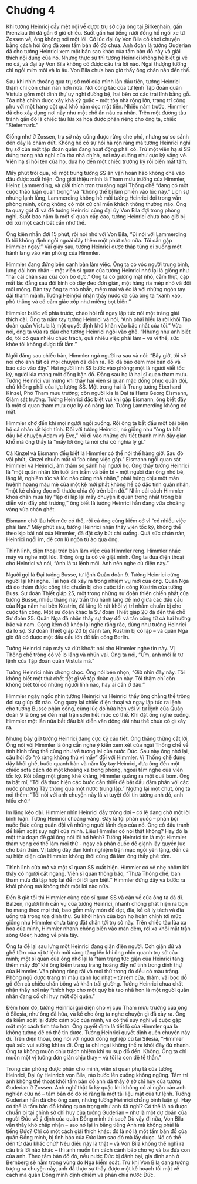 # Chương 4

Khi tướng Heinrici đầy mệt nỏi về được trụ sở của ông tại Birkenhain, gần Prenzlau thì đã gần 6 giờ chiều. Suốt gần hai tiếng rưỡi đồng hồ ngồi xe từ Zossen về, ông không nói một lời. Có lúc đại úy Von Bila cố khơi chuyện bằng cách hỏi ông đã xem tấm bản đồ đó chưa. Anh đoán là tướng Guderian đã cho tướng Heinrici xem một bản sao khác của tấm bản đồ này và giải thích nội dung của nó. Nhưng thực sự thì tướng Heinrici không hề biết gì về nó cả, và đại úy Von Bila không có được câu trả lời nào. Ngài thượng tướng chỉ ngồi mím môi và lo âu. Von Bila chưa bao giờ thấy ông chán nản đến thế.

Sau khi nhìn thoáng qua trụ sở mới của mình lần đầu tiên, tướng Heinrici thậm chí còn chán nản hơn nữa. Nơi công tác của tư lệnh Tập đoàn quân Vistula gồm một dinh thự uy nghi đường bệ, hai bên có các trại lính bằng gỗ. Tòa nhà chính được xây khá kỳ quặc – một tòa nhà rộng lớn, trang trí công phu với một hàng cột quá khổ nằm dọc mặt tiền. Nhiều năm trước, Himmler đã cho xây dựng nơi này như một chỗ ẩn náu cá nhân. Trên một đường tàu tránh gần đó là chiếc tàu lửa xa hoa được phân riêng cho ông ta, chiếc “Steiermark.”

Giống như ở Zossen, trụ sở này cũng được rừng che phủ, nhưng sự so sánh đến đây là chấm dứt. Không hề có sự hối hả rộn ràng mà tướng Heinrici nghĩ trụ sở của một tập đoàn quân đang hoạt động phải có. Trừ một viên hạ sĩ SS đứng trong nhà nghỉ của tòa nhà chính, nơi này dường như cực kỳ vắng vẻ. Viên hạ sĩ hỏi tên của họ, đưa họ đến một chiếc trường kỷ rồi biến mất tăm.

Mấy phút trôi qua, rồi một trung tướng SS ăn vận hoàn hảo không chê vào đâu được xuất hiện. Ông giới thiệu mình là Tham mưu trưởng của Himmler, Heinz Lammerding, và giải thích trơn tru rằng ngài Thống chế “đang có một cuộc thảo luận quan trọng” và “không thể bị làm phiền vào lúc này.” Lịch sự nhưng lạnh lùng, Lammerding không hề mời tướng Heinrici đợi trong văn phòng mình, cũng không có một cử chỉ mến khách thông thường nào. Ông ta quay gót đi và để tướng Heinrici cùng đại úy Von Bila đợi trong phòng nghỉ. Suốt bao năm là một sĩ quan cấp cao, tướng Heinrici chưa bao giờ bị đối xử một cách bất cẩn như thế.

Ông kiên nhẫn đợi 15 phút, rồi nói nhỏ với Von Bila, “Đi nói với Lammerding là tôi không định ngồi ngoài đây thêm một phút nào nữa. Tôi cần gặp Himmler ngay.” Vài giây sau, tướng Heinrici được tháp tùng đi xuống một hành lang vào văn phòng của Himmler.

Himmler đang đứng bên cạnh bàn làm việc. Ông ta có vóc người trung bình, lưng dài hơn chân – một viên sĩ quan của tướng Heinrici nhớ lại là giống như “hai cái chân sau của con bò đực.” Ông ta có gương mặt nhỏ, cằm thụt, cặp mắt lác đằng sau đôi kính có dây đeo đơn giản, một hàng ria mép nhỏ và đôi môi mỏng. Bàn tay ông ta nhỏ nhắn, mềm mại và ẻo lả với những ngón tay dài thanh mảnh. Tướng Heinrici nhận thấy nước da của ông ta “xanh xao, phù thũng và có cảm giác xốp như miếng bọt biển.”

Himmler bước về phía trước, chào hỏi rồi ngay lập tức nói một tràng giải thích dài. Ông ta nắm tay tướng Heinrici và nói, “Anh phải hiểu là rời khỏi Tập đoàn quân Vistula là một quyết định khó khăn vào bậc nhất của tôi.” Vừa nói, ông ta vừa ra dấu cho tướng Heinrici ngồi vào ghế. “Nhưng như anh biết đó, tôi có quá nhiều chức trách, quá nhiều việc phải làm – và vì thế, sức khỏe tôi không được tốt lắm.”

Ngồi đằng sau chiếc bàn, Himmler ngả người ra sau và nói: “Bây giờ, tôi sẽ nói cho anh tất cả mọi chuyện đã diễn ra. Tôi đã bảo đem mọi bản đồ và báo cáo vào đây.” Hai người lính SS bước vào phòng; một là người viết tốc ký, người kia mang một đống bản đồ. Đằng sau họ là hai sĩ quan tham mưu. Tướng Heinrici vui mừng khi thấy hai viên sĩ quan mặc đồng phục quân đội, chứ không phải của lực lượng SS. Một trong hai là Trung tướng Eberhard Kinzel, Phó Tham mưu trưởng; còn người kia là Đại tá Hans Georg Eismann, Giám sát trưởng. Tướng Heinrici đặc biệt vui khi gặp Eismann, ông biết đây là một sĩ quan tham mưu cực kỳ có năng lực. Tướng Lammerding không có mặt.

Himmler chờ đến khi mọi người ngồi xuống. Rồi ông ta bắt đầu một bài biện hộ cá nhân rất kịch tính. Đối với tướng Heinrici, nó giống như “ông ta bắt đầu kể chuyện Adam và Eve,” rồi đi vào những chi tiết thanh minh đầy gian khổ mà ông thấy là “mấy lời ông ta nói chả có nghĩa lý gì.”

Cả Kinzel và Eismann đều biết là Himmler có thể nói thế hàng giờ. Sau đó vài phút, Kinzel chuồn mất vì “có công việc gấp.” Eismann ngồi quan sát Himmler và Heinrici, âm thầm so sánh hai người họ. Ông thấy tướng Heinrici là “một quân nhân lớn tuổi âm trầm và bền bỉ - một người đàn ông nhỏ bé, lặng lẽ, nghiêm túc và lúc nào cũng nhã nhặn,” phải hứng chịu một màn huênh hoang màu mè của một kẻ mới phất không hề có đặc tính quân nhân, “một kẻ chẳng đọc nổi thước chia độ trên bản đồ.” Nhìn cái cách Himmler khoa chân múa tay “lặp đi lặp lại mấy chuyện ít quan trọng nhất trong bài diễn văn đầy phô trương,” ông biết là tướng Heinrici hẳn đang vừa choáng váng vừa chán ghét.

Eismann chờ lâu hết mức có thể, rồi cả ông cũng kiếm cớ vì “có nhiều việc phải làm.” Mấy phút sau, tướng Heinrici nhận thấy viên tốc ký, không thể theo kịp bài nói của Himmler, đã đặt cây bút chì xuống. Quá sức chán nản, Heinrici ngồi im, để cơn lũ ngôn từ ào qua ông.

Thình lình, điện thoại trên bàn làm việc của Himmler reng. Himmler nhấc máy và nghe một lúc. Trông ông ta có vẻ giật mình. Ông ta đưa điện thoại cho Heinrici và nói, “Anh là tư lệnh mới. Anh nên nghe cú điện này.”

Người gọi là Đại tướng Busse, tư lệnh Quân đoàn 9. Tướng Heinrici cứng người lại khi nghe. Tai họa đã xảy ra trong nhiệm vụ mới của ông. Quân Nga đã do thám được công tác chuẩn bị cho cuộc tấn công Küstrin của tướng Buss. Sư đoàn Thiết giáp 25, một trong những sư đoàn thiện chiến nhất của tướng Busse, nhiều tháng nay trấn thủ hành lang để mở giữa các đầu cầu của Nga nằm hai bên Küstrin, đã lặng lẽ rút khỏi vị trí nhằm chuẩn bị cho cuộc tấn công. Một sư đoàn khác là Sư đoàn Thiết giáp 20 đã đến thế chỗ Sư đoàn 25. Quân Nga đã nhận thấy sự thay đổi và tấn công từ cả hai hướng bắc và nam. Gọng kềm đã khép lại nghe răng rắc, đúng như tướng Heinrici đã lo sợ. Sư đoàn Thiết giáp 20 bị đánh tan, Küstrin bị cô lập – và quân Nga giờ đã có được một đầu cầu lớn để tấn công Berlin.

Tướng Heinrici cúp máy và dứt khoát nói cho Himmler nghe tin này. Vị Thống chế trông có vẻ lo lắng và nhún vai. Ông ta nói, “Ừm, anh mới là tư lệnh của Tập đoàn quân Vistula mà.”

Tướng Heinrici nhìn chòng chọc. Ông nói bén nhọn, “Giờ nhìn đây này. Tôi không biết một thứ chết tiệt gì về tập đoàn quân này. Tôi thậm chí còn không biết tôi có những người lính nào, hay ai cần ở đâu.”

Himmler ngây ngốc nhìn tướng Heinrici và Heinrici thấy ông chẳng thể trông đợi sự giúp đỡ nào. Ông quay lại chiếc điện thoại và ngay lập tức ra lệnh cho tướng Busse phản công, cùng lúc đó hứa hẹn với vị tư lệnh của Quân đoàn 9 là ông sẽ đến mặt trận sớm hết mức có thể. Khi đặt ống nghe xuống, Himmler một lần nữa bắt đầu bài diễn văn dông dài như thể chưa có gì xảy ra.

Nhưng bây giờ tướng Heinrici đang cực kỳ cáu tiết. Ông thẳng thừng cắt lời. Ông nói với Himmler là ông cần nghe ý kiến xem xét của ngài Thống chế về tình hình tổng thể cũng như về tương lai của nước Đức. Sau này ông nhớ lại, câu hỏi đó “rõ ràng không thú vị mấy” đối với Himmler. Vị Thống chế đứng dậy khỏi ghế, bước quanh bàn và nắm lấy tay Heinrici, đưa ông đến một chiếc sofa cách đó một khoảng xa trong phòng, ngoài tầm nghe của viên tốc ký. Rồi bằng một giọng khẽ khàng, Himmler quăng ra một quả bom. Ông ta bật mí, “Tôi đã thực hiện các bước cần thiết để bắt đầu đàm phán với các nước phương Tây thông qua một nước trung lập.” Ngừng lại một chút, ông ta nói thêm: “Tôi nói với anh chuyện này là vì tuyệt đối tin tưởng anh đó, anh hiểu chứ.”

Im lặng kéo dài. Himmler nhìn Heinrici đầy trông đợi – có lẽ đang chờ một lời bình luận. Tướng Heinrici choáng váng. Đây là tội phản quốc – phản bội nước Đức cùng quân đội và những người lãnh đạo của nó. Ông cố đấu tranh để kiểm soát suy nghĩ của mình. Liệu Himmler có nói thật không? Hay đó là một thủ đoạn để gài ông nói lời hớ hênh? Tướng Heinrici tin là một Himmler tham vọng có thể làm mọi thứ - ngay cả phản quốc để giành lấy quyền lực cho bản thân. Vị tướng dày dạn kinh nghiệm trận mạc ngồi yên lặng, đến cả sự hiện diện của Himmler không thôi cũng đã làm ông thấy ghê tởm.

Thình lình cửa mở và một sĩ quan SS xuất hiện. Himmler có vẻ nhẹ nhõm khi thấy có người cắt ngang. Viên sĩ quan thông báo, “Thưa Thống chế, ban tham mưu đã tập hợp lại để nói lời tạm biệt.” Himmler đứng dậy và bước ra khỏi phòng mà không thốt một lời nào nữa.

Đến 8 giờ tối thì Himmler cùng các sĩ quan SS và cận về của ông ta đã đi. Balzen, người lính cần vụ của tướng Heinrici, nhanh chóng phát hiện ra bọn họ mang theo mọi thứ, bao gồm mấy món đồ dẹt, đĩa, kể cả ly tách và đĩa uống trà trong tòa dinh thự. Sự khởi hành của bọn họ hoàn chỉnh tới mức giống như Himmler chưa từng đặt chân tới trụ sở này. Trên chiếc tàu lửa xa hoa của mình, Himmler nhanh chóng biến vào màn đêm, rời xa khỏi mặt trận sông Oder, hướng về phía tây.

Ông ta để lại sau lưng một Heinrici đang giận điên người. Cơn giận dữ và ghê tởm của vị tư lệnh mới càng tăng lên khi ông nhìn quanh trụ sở của mình; một sĩ quan của ông nhớ lại là “tâm trạng tức giận của Heinrici tăng thêm mấy độ” khi ông kiểm tra sự trang hoàng đầy nữ tính trong dinh thự của Himmler. Văn phòng rộng rãi và mọi thứ trong đó đều có màu trắng. Phòng ngủ được trang trí màu xanh lục nhạt – từ rèm cửa, thảm, vải bọc đồ gỗ đến cả chiếc chăn bông và khăn trải giường. Tướng Heinrici chua chát nhận thấy nơi này “thích hợp cho một quý bà tao nhã hơn là một người quân nhân đang cố chỉ huy một đội quân.”

Đêm hôm đó, tướng Heinrici gọi điện cho vị cựu Tham mưu trưởng của ông ở Silesia, như ông đã hứa, và kể cho ông ta nghe chuyện gì đã xảy ra. Ông đã kiểm soát lại được cảm xúc của mình, và có thể suy nghĩ về cuộc gặp mặt một cách tỉnh táo hơn. Ông quyết định là tiết lộ của Himmler quá là không tưởng để có thể tin được. Tướng Heinrici quyết định quên chuyện này đi. Trên điện thoại, ông nói với người đồng nghiệp cũ tại Silesia, “Himmler quá sức vui sướng khi ra đi. Ông ta chỉ ngại không thể ra khỏi đây đủ nhanh. Ông ta không muốn chịu trách nhiệm khi sự sụp đổ đến. Không. Ông ta chỉ muốn một vị tướng đơn giản chịu thay – và tôi là con dê tế thần.”

Trong căn phòng được phân cho mình, viên sĩ quan phụ tá của tướng Heinrici, Đại úy Heinrich von Bila, rảo bước lên xuống không ngừng. Tâm trí anh không thể thoát khỏi tấm bản đồ anh đã thấy ở sở chỉ huy của tướng Guderian ở Zossen. Anh nghĩ thật là kỳ quặc khi không có ai ngăn cản anh nghiên cứu nó – tấm bản đồ đó rõ ràng là một tài liệu mật của tư lệnh. Tướng Guderian hẳn đã cho ông xem, nhưng tướng Heinrici chẳng bình luận gì. Hay có thể là tấm bản đồ không quan trọng như anh đã nghĩ? Có thể là nó được chuẩn bị tại chính sở chỉ huy của tướng Guderian – như là một dự đoán của người Đức về ý định của quân Đồng minh thì sao? Dù vậy đi nữa, Von Bila vẫn thấy khó chấp nhận – sao nó lại in bằng tiếng Anh mà không phải là tiếng Đức? Chỉ có một cách giải thích khác: đó là nó là một tấm bản đồ của quân Đồng minh, bị tình báo của Đức làm sao đó mà lấy được. Nó có thể đến từ đâu khác chứ? Nếu điều này là thật – và Von Bila không thể nghĩ ra câu trả lời nào khác – thì anh muốn tìm cách cảnh báo cho vợ và ba đứa con của anh. Theo tấm bản đồ đó, nếu nước Đức bị đánh bại, gia đình anh ở Bernberg sẽ nằm trong vùng do Nga kiểm soát. Trừ khi Von Bila đang tưởng tượng ra chuyện này, anh đã thực sự thấy được một kế hoạch tối mật về cách mà quân Đồng minh định chiếm và phân chia nước Đức.


